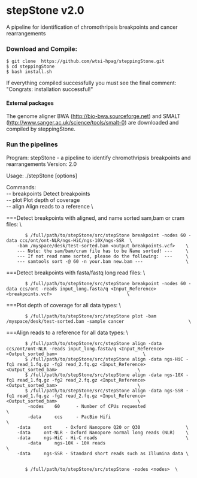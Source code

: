# stepStone v2.0
A pipeline for identification of chromothripsis breakpoints and cancer rearrangements

### Download and Compile:

    $ git clone  https://github.com/wtsi-hpag/steppingStone.git 
    $ cd steppingStone 
    $ bash install.sh
		
If everything compiled successfully you must see the final comment: 
		"Congrats: installation successful!"		

#### External packages
The genome aligner BWA (http://bio-bwa.sourceforge.net) and SMALT (http://www.sanger.ac.uk/science/tools/smalt-0) are downloaded and compiled by steppingStone.

### Run the pipelines
Program: stepStone - a pipeline to identify chromothripsis breakpoints and rearrangements
Version: 2.0

Usage: ./stepStone <command> [options]

Commands:                                               \
-- breakpoints		Detect breakpoints              \
-- plot			Plot depth of coverage          \
-- align		Align reads to a reference      \

===Detect breakpoints with aligned, and name sorted sam,bam or cram files:     \

           $ /full/path/to/stepStone/src/stepStone breakpoint -nodes 60 -data ccs/ont/ont-NLR/ngs-HiC/ngs-10X/ngs-SSR  \
		-bam /myspace/desk/test-sorted.bam <output_breakpoints.vcf>    \
		--- Note: the sam/bam/cram file has to be Name sorted! ---     \
		--- If not read name sorted, please do the following:  ---     \
		--- samtools sort -@ 60 -n your.bam new.bam ---                \

===Detect breakpoints with fasta/fastq long read files:                        \ 

           $ /full/path/to/stepStone/src/stepStone breakpoint -nodes 60 -data ccs/ont -reads input_long.fasta/q <Input_Reference> <breakpoints.vcf>                            \

===Plot depth of coverage for all data types:                                  \ 

           $ /full/path/to/stepStone/src/stepStone plot -bam /myspace/desk/test-sorted.bam -sample cancer                        \

===Align reads to a reference for all data types:                              \

           $ /full/path/to/stepStone/src/stepStone align -data ccs/ont/ont-NLR -reads input_long.fasta/q <Input_Reference> <Output_sorted_bam>                                \
           $ /full/path/to/stepStone/src/stepStone align -data ngs-HiC -fq1 read_1.fq.gz -fg2 read_2.fq.gz <Input_Reference> <Output_sorted_bam>                              \
           $ /full/path/to/stepStone/src/stepStone align -data ngs-10X -fq1 read_1.fq.gz -fg2 read_2.fq.gz <Input_Reference> <Output_sorted_bam>                              \
           $ /full/path/to/stepStone/src/stepStone align -data ngs-SSR -fq1 read_1.fq.gz -fg2 read_2.fq.gz <Input_Reference> <Output_sorted_bam>                              \
      	 	-nodes    60      - Number of CPUs requested                   \
      		-data     ccs     - PacBio Hifi                                \
		-data     ont     - Oxford Nanopore Q20 or Q30                 \
		-data     ont-NLR - Oxford Nanopore normal long reads (NLR)    \
		-data     ngs-HiC - Hi-C reads                                 \
      		-data     ngs-10X - 10X reads                                  \
		-data     ngs-SSR - Standard short reads such as Illumina data \


           $ /full/path/to/stepStone/src/stepStone -nodes <nodes>  \

